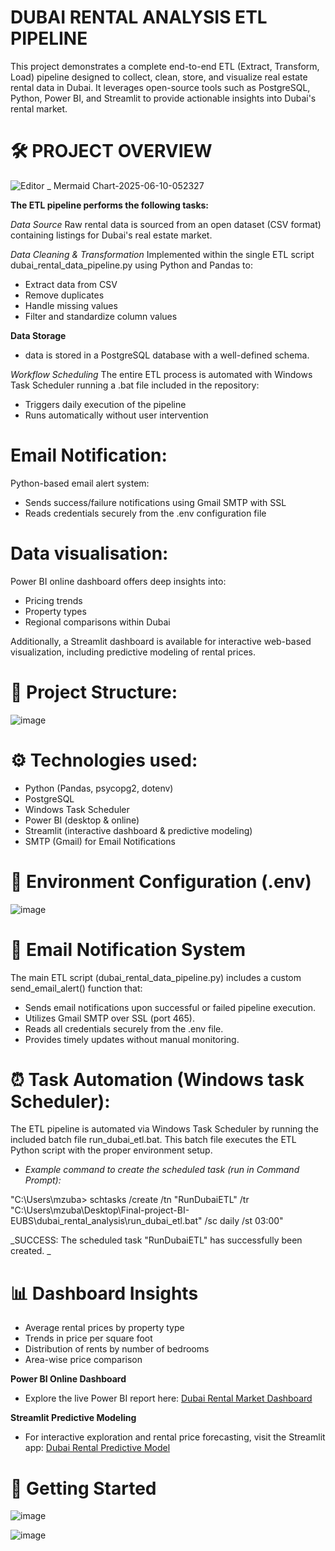 # DUBAI RENTAL ANALYSIS ETL PIPELINE
This project demonstrates a complete end-to-end ETL (Extract, Transform, Load) pipeline designed to collect, clean, store, and visualize real estate rental data in Dubai. It leverages open-source tools such as PostgreSQL, Python, Power BI, and Streamlit to provide actionable insights into Dubai's rental market.

# 🛠️ PROJECT OVERVIEW

![Editor _ Mermaid Chart-2025-06-10-052327](https://github.com/user-attachments/assets/e8df6479-c644-4d33-9dd6-4f8095b18b34)




**The ETL pipeline performs the following tasks:**

*Data Source*
Raw rental data is sourced from an open dataset (CSV format) containing listings for Dubai's real estate market.

*Data Cleaning & Transformation*
Implemented within the single ETL script dubai_rental_data_pipeline.py using Python and Pandas to:
- Extract data from CSV
- Remove duplicates
- Handle missing values
- Filter and standardize column values

**Data Storage**
-  data is stored in a PostgreSQL database with a well-defined schema.

*Workflow Scheduling*
The entire ETL process is automated with Windows Task Scheduler running a .bat file included in the repository:
- Triggers daily execution of the pipeline
- Runs automatically without user intervention

#  Email Notification:
Python-based email alert system:
- Sends success/failure notifications using Gmail SMTP with SSL
- Reads credentials securely from the .env configuration file

#  Data visualisation:
Power BI online dashboard offers deep insights into:
- Pricing trends
- Property types
- Regional comparisons within Dubai

Additionally, a Streamlit dashboard is available for interactive web-based visualization, including predictive modeling of rental prices.


# 📁 Project Structure:
![image](https://github.com/user-attachments/assets/9f245c5d-7614-45f2-96c4-df60987fd6b8)


# ⚙️ Technologies used:

- Python (Pandas, psycopg2, dotenv)
- PostgreSQL
- Windows Task Scheduler
- Power BI (desktop & online)
- Streamlit (interactive dashboard & predictive modeling)
- SMTP (Gmail) for Email Notifications

# 🔐 Environment Configuration (.env)
![image](https://github.com/user-attachments/assets/a5bdba2d-cd00-4968-acc9-5ddb511f4013)


# 📧 Email Notification System
The main ETL script (dubai_rental_data_pipeline.py) includes a custom send_email_alert() function that:

- Sends email notifications upon successful or failed pipeline execution.
- Utilizes Gmail SMTP over SSL (port 465).
- Reads all credentials securely from the .env file.
- Provides timely updates without manual monitoring.

# ⏰ Task Automation (Windows task Scheduler):
The ETL pipeline is automated via Windows Task Scheduler by running the included batch file run_dubai_etl.bat. This batch file executes the ETL Python script with the proper environment setup.

-  _Example command to create the scheduled task (run in Command Prompt):_

"C:\Users\mzuba> schtasks /create /tn "RunDubaiETL" /tr "C:\Users\mzuba\Desktop\Final-project-BI-EUBS\dubai_rental_analysis\run_dubai_etl.bat" /sc daily /st 03:00"

_SUCCESS: The scheduled task "RunDubaiETL" has successfully been created.
_

# 📊 Dashboard Insights
- Average rental prices by property type
- Trends in price per square foot
- Distribution of rents by number of bedrooms
- Area-wise price comparison

**Power BI Online Dashboard**
- Explore the live Power BI report here:
[Dubai Rental Market Dashboard](https://app.powerbi.com/groups/me/reports/e672daf5-9c9a-4f22-9c60-21eb59c02eaf/b3d063ecaf3c5e7e7ae6?experience=power-bi&bookmarkGuid=aa5db85f-ec2e-439a-85e0-1efef012e956)

**Streamlit Predictive Modeling**
- For interactive exploration and rental price forecasting, visit the Streamlit app:
[Dubai Rental Predictive Model](https://zubair-meo-dubai-rental-analysis-app-stpcbn.streamlit.app/)

# 🚀 Getting Started

![image](https://github.com/user-attachments/assets/f293ce2b-73f8-4f59-997c-d701430f505d)

![image](https://github.com/user-attachments/assets/c4fa67dd-ac68-4873-9d85-5f58237f5acc)

